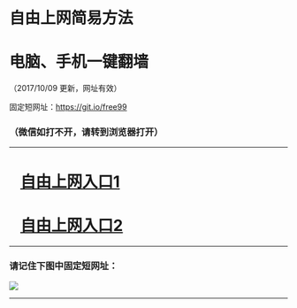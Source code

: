 ﻿# 自由上网简易方法

# 电脑、手机一键翻墙

（2017/10/09 更新，网址有效）

固定短网址：https://git.io/free99

### （微信如打不开，请转到浏览器打开）


***





# &nbsp;&nbsp; <a href="http://ft269735052.fwq-tz-1001.info/fwqtz01.html?t=100900111772 " target="_blank">自由上网入口1</a>
# &nbsp;&nbsp; <a href="http://ft705819585.fwq-tz-1002.info/fwqtz02.html?t=100900114120 " target="_blank">自由上网入口2</a>
***

### 请记住下图中固定短网址：

<img src="https://s3-us-west-2.amazonaws.com/fwq-1001/yjfq-20170905okok.png" /> 


***

